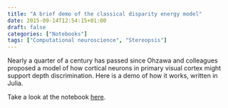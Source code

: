 ```yaml
---
title: "A brief demo of the classical disparity energy model"
date: 2015-09-14T12:54:15+01:00
draft: false
categories: ["Notebooks"]
tags: ["Computational neuroscience", "Stereopsis"]
---
```


Nearly a quarter of a century has passed since Ohzawa and colleagues proposed a model of how cortical neurons in primary visual cortex might support depth discrimination. Here is a demo of how it works, written in Julia.

Take a look at the notebook [here](https://nbviewer.org/github/nrgoncalves/notebooks/blob/master/dem-julia.ipynb).
